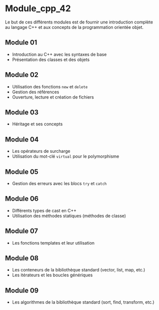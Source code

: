 # Module_cpp_42

Le but de ces différents modules est de fournir une introduction complète au langage C++ et aux concepts de la programmation orientée objet.

## Module 01

- Introduction au C++ avec les syntaxes de base
- Présentation des classes et des objets

## Module 02

- Utilisation des fonctions `new` et `delete`
- Gestion des références
- Ouverture, lecture et création de fichiers

## Module 03

- Héritage et ses concepts

## Module 04

- Les opérateurs de surcharge
- Utilisation du mot-clé `virtual` pour le polymorphisme

## Module 05

- Gestion des erreurs avec les blocs `try` et `catch`

## Module 06

- Différents types de cast en C++
- Utilisation des méthodes statiques (méthodes de classe)

## Module 07

- Les fonctions templates et leur utilisation

## Module 08

- Les conteneurs de la bibliothèque standard (vector, list, map, etc.)
- Les itérateurs et les boucles génériques

## Module 09

- Les algorithmes de la bibliothèque standard (sort, find, transform, etc.)
